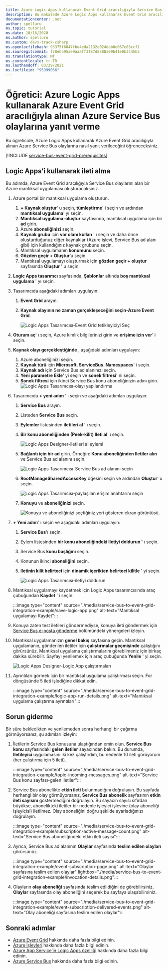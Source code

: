 ```yaml
---
title: Azure Logic Apps kullanarak Event Grid aracılığıyla Service Bus olaylarını işleme
description: Bu makalede Azure Logic Apps kullanarak Event Grid aracılığıyla Service Bus olaylarını işlemeye yönelik adımlar sağlanmaktadır.
documentationcenter: .net
author: spelluru
ms.topic: tutorial
ms.date: 10/16/2020
ms.author: spelluru
ms.custom: devx-track-csharp
ms.openlocfilehash: 93375f6047fbe4eda2132e024dab0e067e83ccf1
ms.sourcegitcommit: f28ebb95ae9aaaff3f87d8388a09b41e0b3445b5
ms.translationtype: MT
ms.contentlocale: tr-TR
ms.lasthandoff: 03/29/2021
ms.locfileid: "95999066"
---
```

# <a name="tutorial-respond-to-azure-service-bus-events-received-via-azure-event-grid-by-using-azure-logic-apps"></a>Öğretici: Azure Logic Apps kullanarak Azure Event Grid aracılığıyla alınan Azure Service Bus olaylarına yanıt verme
Bu öğreticide, Azure Logic Apps kullanarak Azure Event Grid aracılığıyla alınan Azure Service Bus olaylarına nasıl yanıt verileceğini öğreneceksiniz. 

[!INCLUDE [service-bus-event-grid-prerequisites](../../includes/service-bus-event-grid-prerequisites.md)]

## <a name="receive-messages-by-using-logic-apps"></a>Logic Apps’i kullanarak ileti alma
Bu adımda, Azure Event Grid aracılığıyla Service Bus olaylarını alan bir Azure mantıksal uygulaması oluşturacaksınız. 

1. Azure portal bir mantıksal uygulama oluşturun.
    1. **+ Kaynak oluştur**' u seçin, **tümleştirme**' i seçin ve ardından **mantıksal uygulama**' yı seçin. 
    2. **Mantıksal uygulama-oluştur** sayfasında, mantıksal uygulama için bir **ad** girin.
    3. Azure **aboneliğinizi** seçin. 
    4. **Kaynak grubu** için **var olanı kullan** ' ı seçin ve daha önce oluşturduğunuz diğer kaynaklar (Azure işlevi, Service Bus ad alanı gibi) için kullandığınız kaynak grubunu seçin. 
    5. Mantıksal uygulamanın **konumunu** seçin. 
    6. **Gözden geçir + Oluştur**’u seçin. 
    1. Mantıksal uygulamayı oluşturmak için **gözden geçir + oluştur** sayfasında **Oluştur** ' u seçin. 
1. **Logic Apps tasarımcı** sayfasında, **Şablonlar** altında **boş mantıksal uygulama** ' yı seçin. 
1. Tasarımcıda aşağıdaki adımları uygulayın:
    1. **Event Grid** arayın. 
    2. **Kaynak olayının ne zaman gerçekleşeceğini seçin-Azure Event Grid**. 

        ![Logic Apps Tasarımcısı-Event Grid tetikleyiciyi Seç](./media/service-bus-to-event-grid-integration-example/logic-apps-event-grid-trigger.png)
4. **Oturum aç**' ı seçin, Azure kimlik bilgilerinizi girin ve **erişime izin ver**' i seçin. 
5. **Kaynak olayı gerçekleştiğinde** , aşağıdaki adımları uygulayın:
    1. Azure aboneliğinizi seçin. 
    2. **Kaynak türü** için **Microsoft. ServiceBus. Namespaces**' i seçin. 
    3. **Kaynak adı** için Service Bus ad alanınızı seçin. 
    4. **Yeni parametre Ekle**' yi seçin ve **sonek filtresi**' ni seçin. 
    5. **Sonek filtresi** için ikinci Service Bus konu aboneliğinizin adını girin. 
        ![Logic Apps Tasarımcısı-olayı yapılandırma](./media/service-bus-to-event-grid-integration-example/logic-app-configure-event.png)
6. Tasarımcıda **+ yeni adım** ' ı seçin ve aşağıdaki adımları uygulayın:
    1. **Service Bus** arayın.
    2. Listeden **Service Bus** seçin. 
    3. **Eylemler** listesinden **iletileri al** ' ı seçin. 
    4. **Bir konu aboneliğinden (Peek-kilit) Ileti al**' ı seçin. 

        ![Logic Apps Designer-iletileri al eylemi](./media/service-bus-to-event-grid-integration-example/service-bus-get-messages-step.png)
    5. **Bağlantı için bir ad** girin. Örneğin: **Konu aboneliğinden Iletiler alın** ve Service Bus ad alanını seçin. 

        ![Logic Apps Tasarımcısı-Service Bus ad alanını seçin](./media/service-bus-to-event-grid-integration-example/logic-apps-select-namespace.png) 
    6. **RootManageSharedAccessKey** öğesini seçin ve ardından **Oluştur**' u seçin.

        ![Logic Apps Tasarımcısı-paylaşılan erişim anahtarını seçin](./media/service-bus-to-event-grid-integration-example/logic-app-shared-access-key.png) 
    8. **Konuyu** ve **aboneliğinizi** seçin. 
    
        ![Konuyu ve aboneliğinizi seçtiğiniz yeri gösteren ekran görüntüsü.](./media/service-bus-to-event-grid-integration-example/logic-app-select-topic-subscription.png)
7. **+ Yeni adım**' ı seçin ve aşağıdaki adımları uygulayın: 
    1. **Service Bus**'ı seçin.
    2. Eylem listesinden **bir konu aboneliğindeki Iletiyi doldurun '** ı seçin. 
    3. Service Bus **konu başlığını** seçin.
    4. Konunun ikinci **aboneliğini** seçin.
    5. **Iletinin kilit belirteci** için **dinamik içerikten** **belirteci kilitle** ' yi seçin. 

        ![Logic Apps Tasarımcısı-iletiyi doldurun](./media/service-bus-to-event-grid-integration-example/logic-app-complete-message.png)
8. Mantıksal uygulamayı kaydetmek için Logic Apps tasarımcısında araç çubuğundan **Kaydet** ' i seçin. 

    :::image type="content" source="./media/service-bus-to-event-grid-integration-example/save-logic-app.png" alt-text="Mantıksal uygulamayı Kaydet":::
1. Konuya zaten test iletileri göndermediyse, konuya ileti göndermek için [Service Bus e-posta gönderme](#send-messages-to-the-service-bus-topic) bölümündeki yönergeleri izleyin. 
1. Mantıksal uygulamanızın **genel bakış** sayfasına geçin. Mantıksal uygulamanın, gönderilen iletiler için **çalıştırmalar geçmişinde** çalıştığını görürsünüz. Mantıksal uygulama çalıştırmalarını görebilmeniz için birkaç dakika sürebilir. Sayfayı yenilemek için araç çubuğunda **Yenile** ' yi seçin. 

    ![Logic Apps Designer-Logic App çalıştırmaları](./media/service-bus-to-event-grid-integration-example/logic-app-runs.png)
1. Ayrıntıları görmek için bir mantıksal uygulama çalıştırması seçin. For döngüsünde 5 ileti işlediğine dikkat edin. 
    
    :::image type="content" source="./media/service-bus-to-event-grid-integration-example/logic-app-run-details.png" alt-text="Mantıksal uygulama çalıştırma ayrıntıları":::    

## <a name="troubleshoot"></a>Sorun giderme
Bir süre bekledikten ve yenilemeden sonra herhangi bir çağırma görmüyorsanız, şu adımları izleyin: 

1. İletilerin Service Bus konusuna ulaştığından emin olun. **Service Bus konu** sayfasındaki **gelen iletiler** sayacından bakın. Bu durumda, **Iletileyici** uygulamasını iki kez çalıştırdım, bu nedenle 10 ileti görüyorum (her çalıştırma için 5 ileti).

    :::image type="content" source="./media/service-bus-to-event-grid-integration-example/topic-incoming-messages.png" alt-text="Service Bus konu sayfası-gelen iletiler":::    
1. Service Bus abonelikte **etkin ileti** bulunmadığını doğrulayın. 
    Bu sayfada herhangi bir olay görmüyorsanız, **Service Bus abonelik** sayfasının **etkin ileti sayısını** göstermediğini doğrulayın. Bu sayacın sayısı sıfırdan büyükse, abonelikteki iletiler bir nedenle işleyici işlevine (olay aboneliği işleyicisi) iletilmez. Olay aboneliğini doğru şekilde ayarladığınızı doğrulayın. 

    :::image type="content" source="./media/service-bus-to-event-grid-integration-example/subscription-active-message-count.png" alt-text="Service Bus aboneliğindeki etkin ileti sayısı":::    
1. Ayrıca, Service Bus ad alanının **Olaylar** sayfasında **teslim edilen olayları** görürsünüz. 

    :::image type="content" source="./media/service-bus-to-event-grid-integration-example/event-subscription-page.png" alt-text="Olaylar sayfasına teslim edilen olaylar" lightbox="./media/service-bus-to-event-grid-integration-example/invocation-details.png":::
1. Olayların **olay aboneliği** sayfasında teslim edildiğini de görebilirsiniz. **Olaylar** sayfasında olay aboneliğini seçerek bu sayfaya ulaşabilirsiniz. 
    
    :::image type="content" source="./media/service-bus-to-event-grid-integration-example/event-subscription-delivered-events.png" alt-text="Olay aboneliği sayfasına teslim edilen olaylar":::
## <a name="next-steps"></a>Sonraki adımlar

* [Azure Event Grid](../event-grid/index.yml) hakkında daha fazla bilgi edinin.
* [Azure İşlevleri](../azure-functions/index.yml) hakkında daha fazla bilgi edinin.
* [Azure App Service’in Logic Apps özelliği](../logic-apps/index.yml) hakkında daha fazla bilgi edinin.
* [Azure Service Bus](/azure/service-bus/) hakkında daha fazla bilgi edinin.


[2]: ./media/service-bus-to-event-grid-integration-example/sbtoeventgrid2.png
[3]: ./media/service-bus-to-event-grid-integration-example/sbtoeventgrid3.png
[7]: ./media/service-bus-to-event-grid-integration-example/sbtoeventgrid7.png
[8]: ./media/service-bus-to-event-grid-integration-example/sbtoeventgrid8.png
[9]: ./media/service-bus-to-event-grid-integration-example/sbtoeventgrid9.png
[10]: ./media/service-bus-to-event-grid-integration-example/sbtoeventgrid10.png
[11]: ./media/service-bus-to-event-grid-integration-example/sbtoeventgrid11.png
[12]: ./media/service-bus-to-event-grid-integration-example/sbtoeventgrid12.png
[12-1]: ./media/service-bus-to-event-grid-integration-example/sbtoeventgrid12-1.png
[12-2]: ./media/service-bus-to-event-grid-integration-example/sbtoeventgrid12-2.png
[13]: ./media/service-bus-to-event-grid-integration-example/sbtoeventgrid13.png
[14]: ./media/service-bus-to-event-grid-integration-example/sbtoeventgrid14.png
[15]: ./media/service-bus-to-event-grid-integration-example/sbtoeventgrid15.png
[16]: ./media/service-bus-to-event-grid-integration-example/sbtoeventgrid16.png
[17]: ./media/service-bus-to-event-grid-integration-example/sbtoeventgrid17.png
[18]: ./media/service-bus-to-event-grid-integration-example/sbtoeventgrid18.png
[20]: ./media/service-bus-to-event-grid-integration-example/sbtoeventgridportal.png
[21]: ./media/service-bus-to-event-grid-integration-example/sbtoeventgridportal2.png